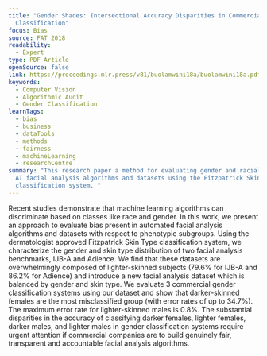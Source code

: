 ```yaml
---
title: "Gender Shades: Intersectional Accuracy Disparities in Commercial Gender
  Classification"
focus: Bias
source: FAT 2018
readability:
  - Expert
type: PDF Article
openSource: false
link: https://proceedings.mlr.press/v81/buolamwini18a/buolamwini18a.pdf
keywords:
  - Computer Vision
  - Algorithmic Audit
  - Gender Classification
learnTags:
  - bias
  - business
  - dataTools
  - methods
  - fairness
  - machineLearning
  - researchCentre
summary: "This research paper a method for evaluating gender and racial bias in
  AI facial analysis algorithms and datasets using the Fitzpatrick Skin Type
  classification system. "
---
```

Recent studies demonstrate that machine learning algorithms can discriminate based on classes like race and gender. In this work, we present an approach to evaluate bias present in automated facial analysis algorithms and datasets with respect to phenotypic subgroups. Using the dermatologist approved Fitzpatrick Skin Type classification system, we characterize the gender and skin type distribution of two facial analysis benchmarks, IJB-A and Adience. We find that these datasets are overwhelmingly composed of lighter-skinned subjects (79.6% for IJB-A and 86.2% for Adience) and introduce a new facial analysis dataset which is balanced by gender and skin type. We evaluate 3 commercial gender classification systems using our dataset and show that darker-skinned females are the most misclassified group (with error rates of up to 34.7%). The maximum error rate for lighter-skinned males is 0.8%. The substantial disparities in the accuracy of classifying darker females, lighter females, darker males, and lighter males in gender classification systems require urgent attention if commercial companies are to build genuinely fair, transparent and accountable facial analysis algorithms.
